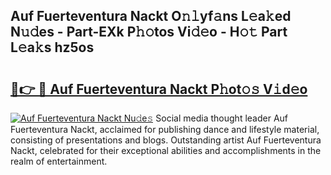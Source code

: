 ## Auf Fuerteventura Nackt O𝚗𝚕yf𝚊ns L𝚎a𝚔ed N𝚞𝚍es - Part-EXk P𝚑𝚘tos Vi𝚍𝚎o - H𝚘𝚝 Part L𝚎a𝚔s hz5os

# <h2><a href="http://kfc8kyn.oniu.top/?m=Auf+Fuerteventura+Nackt">🔗👉 🔴 Auf Fuerteventura Nackt P𝚑ot𝚘𝚜 V𝚒d𝚎o</a></h2>

[![Auf Fuerteventura Nackt Nu𝚍e𝚜](https://i.imgur.com/0qMVB7G.gif)](http://kfc8kyn.oniu.top/?m=Auf+Fuerteventura+Nackt)
Social media thought leader Auf Fuerteventura Nackt, acclaimed for publishing dance and lifestyle material, consisting of presentations and blogs. Outstanding artist Auf Fuerteventura Nackt, celebrated for their exceptional abilities and accomplishments in the realm of entertainment.  
